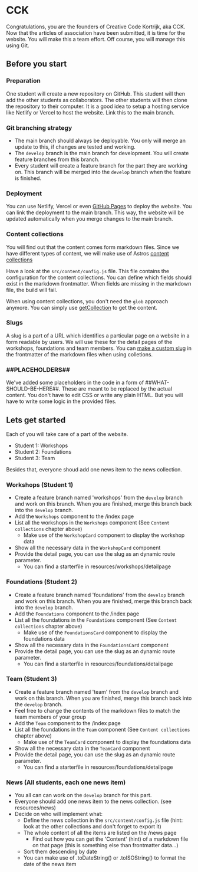 # CCK

Congratulations, you are the founders of Creative Code Kortrijk, aka CCK. Now that the articles of association have been submitted, it is time for the website. You will make this a team effort. Off course, you will manage this using Git.

## Before you start

### Preparation

One student will create a new repository on GitHub. This student will then add the other students as collaborators. The other students will then clone the repository to their computer. It is a good idea to setup a hosting service like Netlify or Vercel to host the website. Link this to the main branch.

### Git branching strategy

- The main branch should always be deployable. You only will merge an update to this, if changes are tested and working.
- The `develop` branch is the main branch for development. You will create feature branches from this branch.
- Every student will create a feature branch for the part they are working on. This branch will be merged into the `develop` branch when the feature is finished.

### Deployment

You can use Netlify, Vercel or even [GitHub Pages](https://docs.astro.build/en/guides/deploy/github/) to deploy the website. You can link the deployment to the main branch. This way, the website will be updated automatically when you merge changes to the main branch.

### Content collections

You will find out that the content comes form markdown files. Since we have different types of content, we will make use of Astros [content collections](https://docs.astro.build/en/guides/content-collections/)

Have a look at the `src/content/config.js` file. This file contains the configuration for the content collections. You can define which fields should exist in the markdown frontmatter. When fields are missing in the markdown file, the build will fail.

When using content collections, you don't need the `glob` approach anymore. You can simply use [getCollection](https://docs.astro.build/en/reference/modules/astro-content/#getcollection) to get the content.

### Slugs

A slug is a part of a URL which identifies a particular page on a website in a form readable by users. We will use these for the detail pages of the workshops, foundations and team members. You can [make a custom slug](https://docs.astro.build/en/guides/content-collections/#defining-custom-slugs) in the frontmatter of the markdown files when using colletions.

### ##PLACEHOLDERS##

We've added some placeholders in the code in a form of ##WHAT-SHOULD-BE-HERE##. These are meant to be replaced by the actual content.
You don't have to edit CSS or write any plain HTML. But you will have to write some logic in the provided files.

## Lets get started

Each of you will take care of a part of the website.

- Student 1: Workshops
- Student 2: Foundations
- Student 3: Team

Besides that, everyone shoud add one news item to the news collection.

### Workshops (Student 1)

- Create a feature branch named 'workshops' from the `develop` branch and work on this branch. When you are finished, merge this branch back into the `develop` branch.
- Add the `Workshops` component to the /index page
- List all the workshops in the `Workshops` component (See `Content collections` chapter above)
  - Make use of the `WorkshopCard` component to display the workshop data
- Show all the necessary data in the `WorkshopCard` component
- Provide the detail page, you can use the slug as an dynamic route parameter.
  - You can find a starterfile in resources/workshops/detailpage

### Foundations (Student 2)

- Create a feature branch named 'foundations' from the `develop` branch and work on this branch. When you are finished, merge this branch back into the `develop` branch.
- Add the `Foundations` component to the /index page
- List all the foundations in the `Foundations` component (See `Content collections` chapter above)
  - Make use of the `FoundationsCard` component to display the foundations data
- Show all the necessary data in the `FoundationsCard` component
- Provide the detail page, you can use the slug as an dynamic route parameter.
  - You can find a starterfile in resources/foundations/detailpage

### Team (Student 3)

- Create a feature branch named 'team' from the `develop` branch and work on this branch. When you are finished, merge this branch back into the `develop` branch.
- Feel free to change the contents of the markdown files to match the team members of your group
- Add the `Team` component to the /index page
- List all the foundations in the `Team` component (See `Content collections` chapter above)
  - Make use of the `TeamCard` component to display the foundations data
- Show all the necessary data in the `TeamCard` component
- Provide the detail page, you can use the slug as an dynamic route parameter.
  - You can find a starterfile in resources/foundations/detailpage

### News (All students, each one news item)

- You all can can work on the `develop` branch for this part.
- Everyone should add one news item to the news collection. (see resources/news)
- Decide on who will implement what:
  - Define the news collection in the `src/content/config.js` file (hint: look at the other collections and don't forget to export it)
  - The whole content of all the items are listed on the /news page
    - Find out how you can get the 'Content' (hint) of a markdown file on that page (this is something else than frontmatter data...)
  - Sort them descending by date
  - You can make use of .toDateString() or .toISOString() to format the date of the news item
